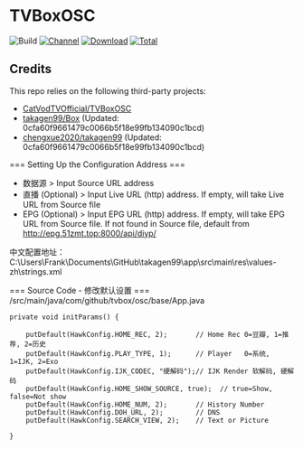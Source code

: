 # TVBoxOSC

![Build](https://shields.io/github/actions/workflow/status/chengxue2020/takagen99/Main_Self_build.yml?branch=master&logo=github&label=Build)
[![Channel](https://img.shields.io/badge/Follow-Telegram-blue.svg?logo=telegram)](https://t.me/TVBoxOSC)
[![Download](https://img.shields.io/github/v/release/chengxue2020/takagen99?color=orange&logoColor=orange&label=Download&logo=DocuSign)](https://github.com/chengxue2020/takagen99/releases/latest) 
[![Total](https://shields.io/github/downloads/chengxue2020/takagen99/total?logo=Bookmeter&label=Counts&logoColor=yellow&color=yellow)](https://github.com/chengxue2020/takagen99/releases)

## Credits
This repo relies on the following third-party projects:
- [CatVodTVOfficial/TVBoxOSC](https://github.com/CatVodTVOfficial/TVBoxOSC)
- [takagen99/Box](https://github.com/takagen99/Box) (Updated: 0cfa60f9661479c0066b5f18e99fb134090c1bcd)
- [chengxue2020/takagen99](https://github.com/chengxue2020/takagen99) (Updated: 0cfa60f9661479c0066b5f18e99fb134090c1bcd)




=== Setting Up the Configuration Address ===
- 数据源 > Input Source URL address
- 直播 (Optional) > Input Live URL (http) address. If empty, will take Live URL from Source file
- EPG (Optional) > Input EPG URL (http) address. If empty, will take EPG URL from Source file. If not found in Source file, default from http://epg.51zmt.top:8000/api/diyp/

中文配置地址：
C:\Users\Frank\Documents\GitHub\takagen99\app\src\main\res\values-zh\strings.xml


=== Source Code - 修改默认设置 ===
/src/main/java/com/github/tvbox/osc/base/App.java

    private void initParams() { 

        putDefault(HawkConfig.HOME_REC, 2);       // Home Rec 0=豆瓣, 1=推荐, 2=历史
        putDefault(HawkConfig.PLAY_TYPE, 1);      // Player   0=系统, 1=IJK, 2=Exo
        putDefault(HawkConfig.IJK_CODEC, "硬解码");// IJK Render 软解码, 硬解码
        putDefault(HawkConfig.HOME_SHOW_SOURCE, true);  // true=Show, false=Not show
        putDefault(HawkConfig.HOME_NUM, 2);       // History Number
        putDefault(HawkConfig.DOH_URL, 2);        // DNS
        putDefault(HawkConfig.SEARCH_VIEW, 2);    // Text or Picture

    }
